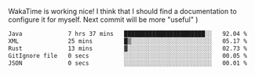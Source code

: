 WakaTime is working nice!
I think that I should find a documentation to configure it for myself.
Next commit will be more "useful" )

<!--
### Hi there 👋
-->

<!--
**JustHm228/JustHm228** is a ✨ _special_ ✨ repository because its `README.md` (this file) appears on your GitHub profile.

Here are some ideas to get you started:

- 🔭 I’m currently working on ...
- 🌱 I’m currently learning ...
- 👯 I’m looking to collaborate on ...
- 🤔 I’m looking for help with ...
- 💬 Ask me about ...
- 📫 How to reach me: ...
- 😄 Pronouns: ...
- ⚡ Fun fact: ...
-->

<!--START_SECTION:waka-->

```txt
Java             7 hrs 37 mins   ███████████████████████░░   92.04 %
XML              25 mins         █▒░░░░░░░░░░░░░░░░░░░░░░░   05.17 %
Rust             13 mins         ▓░░░░░░░░░░░░░░░░░░░░░░░░   02.73 %
GitIgnore file   0 secs          ░░░░░░░░░░░░░░░░░░░░░░░░░   00.05 %
JSON             0 secs          ░░░░░░░░░░░░░░░░░░░░░░░░░   00.01 %
```

<!--END_SECTION:waka-->
